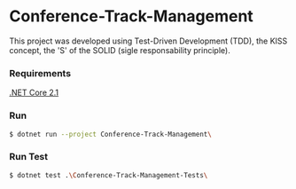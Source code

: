 # Conference-Track-Management


This project was developed using Test-Driven Development (TDD), the KISS concept, the 'S' of the SOLID (sigle responsability principle).

### Requirements
[.NET Core 2.1](https://www.microsoft.com/net/download)

### Run
```bash
$ dotnet run --project Conference-Track-Management\
```
### Run Test 
```bash
$ dotnet test .\Conference-Track-Management-Tests\
```